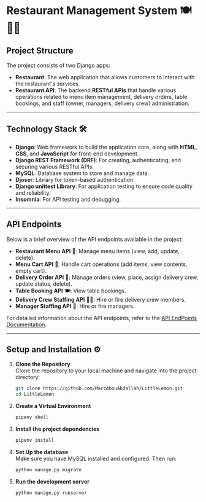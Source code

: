 # Restaurant Management System 🍽️🧑‍🍳

## Project Structure

The project consists of two Django apps:

- **Restaurant**: The web application that allows customers to interact with the restaurant's services.
- **Restaurant API**: The backend **RESTful APIs** that handle various operations related to menu item management, delivery orders, table bookings, and staff (owner, managers, delivery crew) administration.

---

## Technology Stack 🛠️

- **Django**: Web framework to build the application core, along with **HTML**, **CSS**, and **JavaScript** for front-end development.
- **Django REST Framework (DRF)**: For creating, authenticating, and securing various RESTful APIs.
- **MySQL**: Database system to store and manage data.
- **Djoser**: Library for token-based authentication.
- **Django unittest Library**: For application testing to ensure code quality and reliability.
- **Insomnia**: For API testing and debugging.

---

## API Endpoints

Below is a brief overview of the API endpoints available in the project:

- **Restaurant Menu API** 🍝: Manage menu items (view, add, update, delete).
- **Menu Cart API** 🛒: Handle cart operations (add items, view contents, empty cart).
- **Delivery Order API** 🚚: Manage orders (view, place, assign delivery crew, update status, delete).
- **Table Booking API** 🍽️: View table bookings.
- **Delivery Crew Staffing API** 👨‍💼: Hire or fire delivery crew members.
- **Manager Staffing API** 👔: Hire or fire managers.

For detailed information about the API endpoints, refer to the [API EndPoints Documentation](documentation/API.md).

---

## Setup and Installation ⚙️

1. **Clone the Repository**  
   Clone the repository to your local machine and navigate into the project directory:
   ```bash
   git clone https://github.com/MarcAbouAbdallah/LittleLemon.git
   cd LittleLemon
   ```

2. **Create a Virtual Environment**  
   ```bash
   pipenv shell
   ```

3. **Install the project dependencies**  
   ```bash
   pipenv install
   ```

4. **Set Up the database**  
   Make sure you have MySQL installed and configured. Then run:
   ```bash
   python manage.py migrate
   ```

5. **Run the development server**  
   ```bash
   python manage.py runserver
   ```






